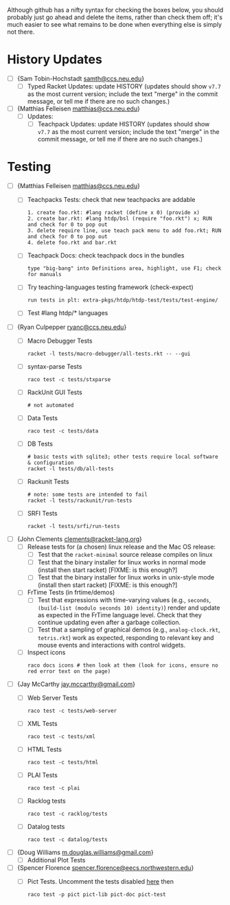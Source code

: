 Although github has a nifty syntax for checking the boxes below, you should probably just go ahead and delete the items, rather than check them off; it's much easier to see what remains to be done when everything else is simply not there.

# History Updates

* [ ] {Sam Tobin-Hochstadt <samth@ccs.neu.edu>}
  - [ ] Typed Racket Updates: update HISTORY
      (updates should show `v7.7` as the most current version; include
      the text "merge" in the commit message, or tell me if there 
      are no such changes.)

* [ ] {Matthias Felleisen <matthias@ccs.neu.edu>}
  - [ ] Updates:
    + [ ] Teachpack Updates: update HISTORY
      (updates should show `v7.7` as the most current version; include
      the text "merge" in the commit message, or tell me if there are no such
      changes.)

# Testing


* [ ] {Matthias Felleisen <matthias@ccs.neu.edu>}
  - [ ] Teachpacks Tests: check that new teachpacks are addable
      ```
      1. create foo.rkt: #lang racket (define x 0) (provide x)
      2. create bar.rkt: #lang htdp/bsl (require "foo.rkt") x; RUN and check for 0 to pop out
      3. delete require line, use teach pack menu to add foo.rkt; RUN and check for 0 to pop out
      4. delete foo.rkt and bar.rkt
      ```

  - [ ] Teachpack Docs: check teachpack docs in the bundles
      ```
      type "big-bang" into Definitions area, highlight, use F1; check for manuals 
      ```

  - [ ] Try teaching-languages testing framework (check-expect)
      ```
      run tests in plt: extra-pkgs/htdp/htdp-test/tests/test-engine/
      ```

  - [ ] Test #lang htdp/* languages

* [ ] {Ryan Culpepper <ryanc@ccs.neu.edu>}
  - [ ] Macro Debugger Tests
    ```
    racket -l tests/macro-debugger/all-tests.rkt -- --gui
    ```

  - [ ] syntax-parse Tests
    ```
    raco test -c tests/stxparse
    ```

  - [ ] RackUnit GUI Tests
    ```
    # not automated
    ```

  - [ ] Data Tests
    ```
    raco test -c tests/data
    ```

  - [ ] DB Tests
    ```
    # basic tests with sqlite3; other tests require local software & configuration
    racket -l tests/db/all-tests
    ```

  - [ ] Rackunit Tests
    ```
    # note: some tests are intended to fail
    racket -l tests/rackunit/run-tests
    ```

  - [ ] SRFI Tests
    ```
    racket -l tests/srfi/run-tests
    ```

* [ ] {John Clements <clements@racket-lang.org>}
  - [ ] Release tests for (a chosen) linux release and the Mac OS release:
    + [ ] Test that the `racket-minimal` source release compiles on linux
    + [ ] Test that the binary installer for linux works in normal mode (install
          then start racket) [FIXME: is this enough?]
    + [ ] Test that the binary installer for linux works in unix-style mode
          (install then start racket) [FIXME: is this enough?]
  - [ ] FrTime Tests (in frtime/demos)
    + [ ] Test that expressions with time-varying values (e.g., `seconds`,
        `(build-list (modulo seconds 10) identity)`) render and update as
        expected in the FrTime language level. Check that they continue
        updating even after a garbage collection.
    + [ ] Test that a sampling of graphical demos (e.g., `analog-clock.rkt`,
        `tetris.rkt`) work as expected, responding to relevant key and mouse
        events and interactions with control widgets.
  - [ ] Inspect icons
    ```
    raco docs icons # then look at them (look for icons, ensure no red error text on the page)
    ```

* [ ] {Jay McCarthy <jay.mccarthy@gmail.com>}
  - [ ] Web Server Tests
    ```
    raco test -c tests/web-server
    ```

  - [ ] XML Tests
    ```
    raco test -c tests/xml
    ```

  - [ ] HTML Tests
    ```
    raco test -c tests/html
    ```

  - [ ] PLAI Tests
    ```
    raco test -c plai
    ```

  - [ ] Racklog tests
    ```
    raco test -c racklog/tests
    ```

  - [ ] Datalog tests
    ```
    raco test -c datalog/tests
    ```

* [ ] {Doug Williams <m.douglas.williams@gmail.com>}
  - [ ] Additional Plot Tests

* [ ] {Spencer Florence <spencer.florence@eecs.northwestern.edu>}
  - [ ] Pict Tests. Uncomment the tests disabled [here](https://github.com/racket/pict/commit/eec716eabe1018226cb674f672388f1f709c6423) then

    ```
    raco test -p pict pict-lib pict-doc pict-test
    ```